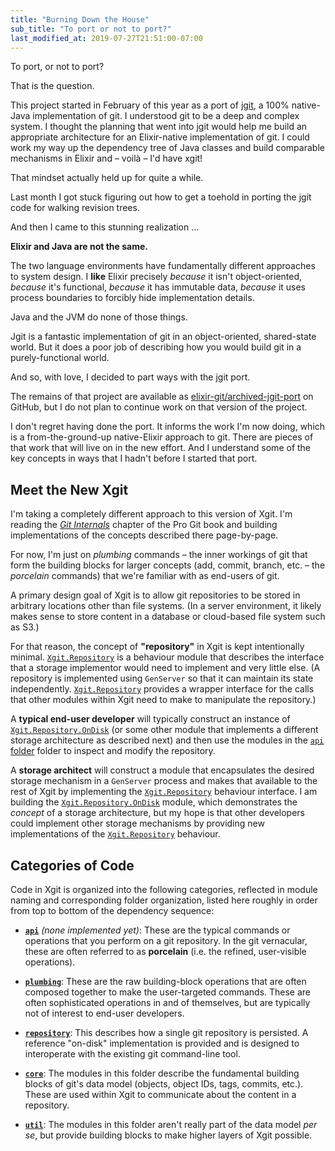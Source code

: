 ```yaml
---
title: "Burning Down the House"
sub_title: "To port or not to port?"
last_modified_at: 2019-07-27T21:51:00-07:00
---
```


To port, or not to port?

That is the question.

This project started in February of this year as a port of [jgit](https://www.eclipse.org/jgit/), a 100% native-Java implementation of git. I understood git to be a deep and complex system. I thought the planning that went into jgit would help me build an appropriate architecture for an Elixir-native implementation of git. I could work my way up the dependency tree of Java classes and build comparable mechanisms in Elixir and – voilà – I'd have xgit!

That mindset actually held up for quite a while.

Last month I got stuck figuring out how to get a toehold in porting the jgit code for walking revision trees.

And then I came to this stunning realization …

**Elixir and Java are not the same.**

The two language environments have fundamentally different approaches to system design. I **like** Elixir precisely _because_ it isn't object-oriented, _because_ it's functional, _because_ it has immutable data, _because_ it uses process boundaries to forcibly hide implementation details.

Java and the JVM do none of those things.

Jgit is a fantastic implementation of git in an object-oriented, shared-state world. But it does a poor job of describing how you would build git in a purely-functional world.

And so, with love, I decided to part ways with the jgit port.

The remains of that project are available as [elixir-git/archived-jgit-port](https://github.com/elixir-git/archived-jgit-port/) on GitHub, but I do not plan to continue work on that version of the project.

I don't regret having done the port. It informs the work I'm now doing, which is a from-the-ground-up native-Elixir approach to git. There are pieces of that work that will live on in the new effort. And I understand some of the key concepts in ways that I hadn't before I started that port.

## Meet the New Xgit

I'm taking a completely different approach to this version of Xgit. I'm reading the [_Git Internals_](https://git-scm.com/book/en/v2/Git-Internals-Plumbing-and-Porcelain) chapter of the Pro Git book and building implementations of the concepts described there page-by-page.

For now, I'm just on _plumbing_ commands – the inner workings of git that form the building blocks for larger concepts (add, commit, branch, etc. – the _porcelain_ commands) that we're familiar with as end-users of git.

A primary design goal of Xgit is to allow git repositories to be stored in arbitrary locations other than file systems. (In a server environment, it likely makes sense to store content in a database or cloud-based file system such as S3.)

For that reason, the concept of **"repository"** in Xgit is kept intentionally minimal. [`Xgit.Repository`](https://hexdocs.pm/xgit/Xgit.Repository.html) is a behaviour module that describes the interface that a storage implementor would need to implement and very little else. (A repository is implemented using `GenServer` so that it can maintain its state independently. [`Xgit.Repository`](https://hexdocs.pm/xgit/Xgit.Repository.html) provides a wrapper interface for the calls that other modules within Xgit need to make to manipulate the repository.)

A **typical end-user developer** will typically construct an instance of [`Xgit.Repository.OnDisk`](https://hexdocs.pm/xgit/Xgit.Repository.OnDisk.html) (or some other module that implements a different storage architecture as described next) and then use the modules in the [`api` folder](https://github.com/elixir-git/xgit/tree/master/lib/xgit/api) folder to inspect and modify the repository.

A **storage architect** will construct a module that encapsulates the desired storage mechanism in a `GenServer` process and makes that available to the rest of Xgit by implementing the [`Xgit.Repository`](https://hexdocs.pm/xgit/Xgit.Repository.html) behaviour interface. I am building the [`Xgit.Repository.OnDisk`](https://hexdocs.pm/xgit/Xgit.Repository.OnDisk.html) module, which demonstrates the _concept_ of a storage architecture, but my hope is that other developers could implement other storage mechanisms by providing new implementations of the [`Xgit.Repository`](https://hexdocs.pm/xgit/Xgit.Repository.html) behaviour.

## Categories of Code

Code in Xgit is organized into the following categories, reflected in module naming and corresponding folder organization, listed here roughly in order from top to bottom of the dependency sequence:

* [**`api`**](https://github.com/elixir-git/xgit/tree/master/lib/xgit/api) _(none implemented yet)_: These are the typical commands or operations that you perform on a git repository. In the git vernacular, these are often referred to as **porcelain** (i.e. the refined, user-visible operations).

* [**`plumbing`**](https://github.com/elixir-git/xgit/tree/master/lib/xgit/plumbing): These are the raw building-block operations that are often composed together to make the user-targeted commands. These are often sophisticated operations in and of themselves, but are typically not of interest to end-user developers.

* [**`repository`**](https://github.com/elixir-git/xgit/tree/master/lib/xgit/repository): This describes how a single git repository is persisted. A reference "on-disk" implementation is provided and is designed to interoperate with the existing git command-line tool.

* [**`core`**](https://github.com/elixir-git/xgit/tree/master/lib/xgit/core): The modules in this folder describe the fundamental building blocks of git's data model (objects, object IDs, tags, commits, etc.). These are used within Xgit to communicate about the content in a repository.

* [**`util`**](https://github.com/elixir-git/xgit/tree/master/lib/xgit/util): The modules in this folder aren't really part of the data model _per se_, but provide building blocks to make higher layers of Xgit possible.
